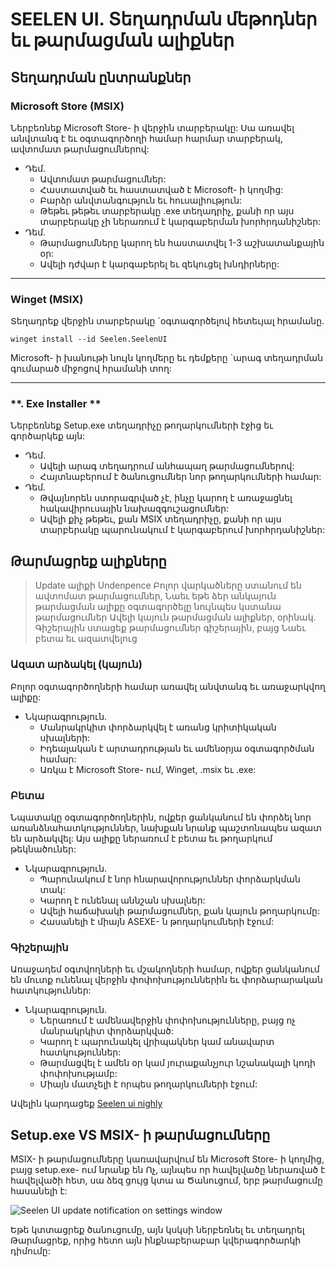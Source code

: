 # **SEELEN UI. Տեղադրման մեթոդներ եւ թարմացման ալիքներ**

## **Տեղադրման ընտրանքներ**

### **Microsoft Store (MSIX)**

Ներբեռնեք Microsoft Store- ի վերջին տարբերակը: Սա առավել անվտանգ է
 եւ օգտագործողի համար հարմար տարբերակ, ավտոմատ թարմացումներով:

*   Դեմ.
    *   Ավտոմատ թարմացումներ:
    *   Հաստատված եւ հաստատված է Microsoft- ի կողմից:
    *   Բարձր անվտանգություն եւ հուսալիություն:
    *   Թեթեւ թեթեւ տարբերակը .exe տեղադրիչ, քանի որ այս տարբերակը չի
         ներառում է կարգաբերման խորհրդանիշներ:
*   Դեմ.
    *   Թարմացումները կարող են հաստատվել 1-3 աշխատանքային օր:
    *   Ավելի դժվար է կարգաբերել եւ զեկուցել խնդիրները:

***

### **Winget (MSIX)**

Տեղադրեք վերջին տարբերակը \`օգտագործելով հետեւյալ հրամանը.

```pwsh
winget install --id Seelen.SeelenUI
```

Microsoft- ի խանութի նույն կողմերը եւ դեմքերը \`արագ տեղադրման գումարած միջոցով
 հրամանի տող:

***

### \*\*. Exe Installer \*\*

Ներբեռնեք Setup.exe տեղադրիչը թողարկումների էջից եւ գործարկեք այն:

*   Դեմ.
    *   Ավելի արագ տեղադրում անհապաղ թարմացումներով:
    *   Հայտնաբերում է ծանուցումներ նոր թողարկումների համար:
*   Դեմ.
    *   Թվայնորեն ստորագրված չէ, ինչը կարող է առաջացնել հակավիրուսային նախազգուշացումներ:
    *   Ավելի քիչ թեթեւ, քան MSIX տեղադրիչը, քանի որ այս տարբերակը պարունակում է կարգաբերում
         խորհրդանիշներ:

## **Թարմացրեք ալիքները**

> Update ալիքի Undenpence Բոլոր վարկածները ստանում են ավտոմատ թարմացումներ,
>  Նաեւ եթե ձեր անկայուն թարմացման ալիքը օգտագործելը նույնպես կստանա թարմացումներ
>  Ավելի կայուն թարմացման ալիքներ, օրինակ. Գիշերային ստացեք թարմացումներ գիշերային, բայց
>  Նաեւ բետա եւ ազատվելուց

### **Ազատ արձակել (կայուն)**

Բոլոր օգտագործողների համար առավել անվտանգ եւ առաջարկվող ալիքը:

*   Նկարագրություն.
    *   Մանրակրկիտ փորձարկվել է առանց կրիտիկական սխալների:
    *   Իդեալական է արտադրության եւ ամենօրյա օգտագործման համար:
    *   Առկա է Microsoft Store- ում, Winget, .msix եւ .exe:

### **Բետա**

Նպատակը օգտագործողներին, ովքեր ցանկանում են փորձել նոր առանձնահատկություններ, նախքան նրանք պաշտոնապես ազատ են արձակվել:
 Այս ալիքը ներառում է բետա եւ թողարկում թեկնածուներ:

*   Նկարագրություն.
    *   Պարունակում է նոր հնարավորություններ փորձարկման տակ:
    *   Կարող է ունենալ աննշան սխալներ:
    *   Ավելի հաճախակի թարմացումներ, քան կայուն թողարկումը:
    *   Հասանելի է միայն ASEXE- ն ​​թողարկումների էջում:

### **Գիշերային**

Առաջադեմ օգտվողների եւ մշակողների համար, ովքեր ցանկանում են մուտք ունենալ վերջին փոփոխություններին եւ
 փորձարարական հատկություններ:

*   Նկարագրություն.
    *   Ներառում է ամենավերջին փոփոխությունները, բայց ոչ մանրակրկիտ փորձարկված:
    *   Կարող է պարունակել վրիպակներ կամ անավարտ հատկություններ:
    *   Թարմացվել է ամեն օր կամ յուրաքանչյուր նշանակալի կոդի փոփոխությամբ:
    *   Միայն մատչելի է որպես թողարկումների էջում:

Ավելին կարդացեք [Seelen ui nighly](./nightly.md)

## **Setup.exe VS MSIX- ի թարմացումները**

MSIX- ի թարմացումները կառավարվում են Microsoft Store- ի կողմից, բայց setup.exe- ում նրանք են
 Ոչ, այնպես որ հավելվածը ներառված է հավելվածի հետ, սա ձեզ ցույց կտա ա
 Ծանուցում, երբ թարմացումը հասանելի է:

![Seelen UI update notification on settings window](https://github.com/Seelen-Inc/slu-blog/blob/master/blog/seelen-ui-distribution-channels/image.png?raw=true)

Եթե ​​կտտացրեք ծանուցումը, այն կսկսի ներբեռնել եւ տեղադրել
 Թարմացրեք, որից հետո այն ինքնաբերաբար կվերագործարկի դիմումը:
